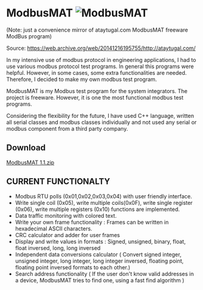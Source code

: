 # ModbusMAT ![ModbusMAT](https://github.com/fortiko/ModbusMAT/assets/1612534/2f1f153d-f40f-488c-864a-9013ce28fb57)

(Note: just a convenience mirror of ataytugal.com ModbusMAT freeware ModBus program)

Source: https://web.archive.org/web/20141216195755/http://ataytugal.com/

In my intensive use of modbus protocol in engineering applications, I had to use various modbus protocol test programs. In general this programs were helpful. However, in some cases, some  extra functionalities are needed. Therefore, I decided to make my own modbus test program.

ModbusMAT is my Modbus test program for the system integrators. The project is freeware. However, it is one the most functional modbus test programs.

Considering the flexibility for the future, I have used C++ language,  written all serial classes and modbus classes individually and  not used any serial or modbus component from a third party company.

## Download
[ModbusMAT 1.1.zip](https://github.com/fortiko/ModbusMAT/raw/main/ModbusMAT%201.1.zip)

## CURRENT FUNCTIONALTY  

* Modbus RTU polls (0x01,0x02,0x03,0x04) with user friendly interface.
* Write single coil (0x05), write  multiple coils(0x0F), write single register (0x06), write multiple registers (0x10) functions are implemented.
* Data traffic monitoring with colored text.
* Write your own frame functionality : Frames can  be written in hexadecimal ASCII characters.
* CRC calculator and adder for user frames
* Display and write values in formats : Signed, unsigned, binary, float, float inversed, long, long inversed
* Independent data conversions calculator ( Convert signed integer, unsigned integer, long integer, long integer inversed, floating point, floating point  inversed formats to each other.)
* Search address functionality ( If the user don't know valid addresses in a device, ModbusMAT tries to find one, using a fast find algorithm )

